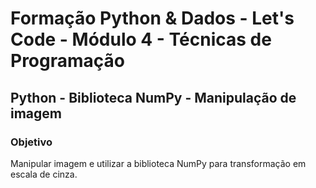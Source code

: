 # Formação Python & Dados - Let's Code - Módulo 4 - Técnicas de Programação

## Python - Biblioteca NumPy - Manipulação de imagem

### Objetivo
Manipular imagem e utilizar a biblioteca NumPy para transformação em escala de cinza.
